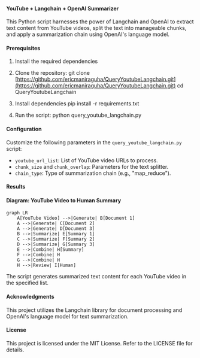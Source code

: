 #### YouTube + Langchain + OpenAI Summarizer

This Python script harnesses the power of Langchain and OpenAI to extract text content from YouTube videos, split the text into manageable chunks, and apply a summarization chain using OpenAI's language model.

#### Prerequisites

1. Install the required dependencies
2. Clone the repository:
git clone [https://github.com/ericmaniraguha/QueryYoutubeLangchain.git](https://github.com/ericmaniraguha/QueryYoutubeLangchain.git)
cd QueryYoutubeLangchain
3. Install dependencies
pip install -r requirements.txt

4. Run the script:
python query_youtube_langchain.py

#### Configuration

Customize the following parameters in the `query_youtube_langchain.py` script:

* `youtube_url_list`: List of YouTube video URLs to process.
* `chunk_size` and `chunk_overlap`: Parameters for the text splitter.
* `chain_type`: Type of summarization chain (e.g., "map_reduce").

#### Results


#### Diagram: YouTube Video to Human Summary

```mermaid
graph LR
    A[YouTube Video] -->|Generate| B[Document 1]
    A -->|Generate| C[Document 2]
    A -->|Generate| D[Document 3]
    B -->|Summarize| E[Summary 1]
    C -->|Summarize| F[Summary 2]
    D -->|Summarize| G[Summary 3]
    E -->|Combine| H[Summary]
    F -->|Combine| H
    G -->|Combine| H
    H -->|Review| I[Human]

```

The script generates summarized text content for each YouTube video in the specified list.

#### Acknowledgments

This project utilizes the Langchain library for document processing and OpenAI's language model for text summarization.

#### License

This project is licensed under the MIT License. Refer to the LICENSE file for details.
